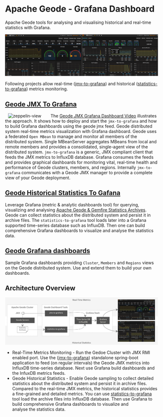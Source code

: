 # Apache Geode - Grafana Dashboard

Apache Geode tools for analysing and visualising historical and real-time statistics with Grafana.

![Apache Geode Grafana Dashboards](./doc/geode-dashboards.png)

Following projects allow real-time ([jmx-to-grafana](./jmx-to-grafana)) 
and historical ([statistics-to-grafana](./statistics-to-grafana)) metrics monitoring.

## [Geode JMX To Grafana](./jmx-to-grafana) 
[<img align="left" src="http://img.youtube.com/vi/e2UlWm1w2yY/0.jpg" alt="zeppelin-view" hspace="10" width="130"></img>](https://www.youtube.com/watch?v=e2UlWm1w2yY)
The [Geode JMX Grafana Dashboard Video](https://www.youtube.com/watch?v=e2UlWm1w2yY) illustrates the approach. It shows how to deploy and start the `jmx-to-grafana` 
and how to build Grafana dashboards using the geode jmx feed.
Geode distributed system real-time metrics visualization with Grafana dashboard. 
Geode uses a federated `Open MBean`  to manage and monitor all members of the distributed system. Single MBeanServer aggregates 
MBeans from local and remote members and provides a consolidated, single-agent view of the 
distributed system.	`jmx-to-grafana` is a generic, JMX compliant client that feeds the JMX metrics
to InfluxDB database. Grafana consumes the feeds and provides graphical dashboards for monitoring vital, real-time 
health and performance of Geode clusters, members, and regions.
Internally `jmx-to-grafana` communicates with a Geode JMX manager to provide a complete view of 
your Geode deployment. 

## [Geode Historical Statistics To Gafana](./statistics-to-grafana) 
Leverage Grafana (metric & analytic dashboards tool) for querying, visualizing and analysing [Apache Geode & Gemfire Statistics Archives](http://geode.apache.org/docs/guide/managing/statistics/chapter_overview.html). 
Geode can collect statistics about the distributed system and persist it in archive files. The `statistics-to-grafana` 
tool loads later into a Grafana supported time-series database such as InfluxDB. Then one can 
build comprehensive Grafana dashboards to visualize and analyse the statistics data.

## [Geode Grafana dashboards](./jmx-to-grafana/src/main/resources/dashboards)
Sample Grafana dashboards providing `Cluster`, `Members` and `Regions` views on the Geode 
distributed system. Use and extend them to build your own dashboards. 

## Architecture Overview
![Apache Geode Grafana Dashboards Architecture](./doc/GeodeDashboardArchitecture.png)
* Real-Time Metrics Monitoring - Run the Gedoe Cluster with JMX RMI enabled port. Use the ([jmx-to-grafana](./jmx-to-grafana)) standalone spring-boot 
application to feed (on regular intervals) the Geode JMX metrics into InfluxDB time-series database. 
Next use Grafana build dashboards and the InfuxDB metrics feeds.
* Geode Historical Statistics - Enable Geode sampling to collect detailed statistics about the distributed 
system and persist it in archive files. Compared to the real-time JMX metrics, the historical statistics 
provides a fine-grained and detailed metrics. 
You can use [statistics-to-grafana](./statistics-to-grafana)  tool load the archive files 
into InfluxDB database. Then use Grafana to build comprehensive Grafana dashboards to visualize and  
analyse the statistics data. 
 
    
